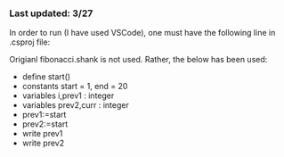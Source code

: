 ### Last updated: 3/27

In order to run (I have used VSCode), one must have the following line in .csproj file: <PackageReference Include="LLVMSharp.Interop" Version="15.0.0-beta1" />

Origianl fibonacci.shank is not used. Rather, the below has been used: 

- define start()
- constants start = 1, end = 20
- variables i,prev1 : integer
- variables prev2,curr : integer
-	 prev1:=start
-	 prev2:=start
-	 write prev1
-	 write prev2
